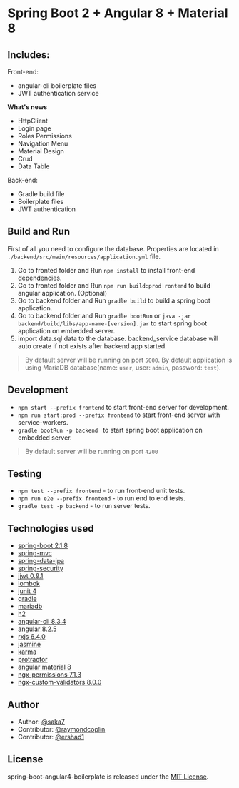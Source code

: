 # Spring Boot 2 + Angular 8 + Material 8

## Includes:

Front-end:

- angular-cli boilerplate files
- JWT authentication service

**What's news**
- HttpClient
- Login page
- Roles Permissions
- Navigation Menu
- Material Design
- Crud
- Data Table

Back-end:

- Gradle build file
- Boilerplate files
- JWT authentication


## Build and Run

First of all you need to configure the database. Properties are located in `./backend/src/main/resources/application.yml` file.

1. Go to fronted folder and Run `npm install` to install front-end dependencies.
2. Go to fronted folder and Run `npm run build:prod rontend` to build angular application. (Optional)
4. Go to backend folder and Run `gradle build` to build a spring boot application.
5. Go to backend folder and Run `gradle bootRun` or `java -jar backend/build/libs/app-name-[version].jar` to start spring boot application on embedded server.
6. import data.sql data to the database. backend_service database will auto create if not exists after backend app started.

> By default server will be running on port `5000`.
> By default application is using MariaDB database(name: `user`, user: `admin`, password: `test`).

## Development

- `npm start --prefix frontend` to start front-end server for development.
- `npm run start:prod --prefix frontend` to start front-end server with service-workers.
- `gradle bootRun -p backend ` to start spring boot application on embedded server.

> By default server will be running on port `4200`

## Testing

- `npm test --prefix frontend` - to run front-end unit tests.
- `npm run e2e --prefix frontend` - to run end to end tests.
- `gradle test -p backend` - to run server tests.

## Technologies used

- [spring-boot 2.1.8](https://projects.spring.io/spring-boot/)
- [spring-mvc ](https://docs.spring.io/spring/docs/current/spring-framework-reference/html/mvc.html)
- [spring-data-jpa ](http://projects.spring.io/spring-data-jpa/)
- [spring-security ](https://projects.spring.io/spring-security/)
- [jjwt 0.9.1](https://github.com/jwtk/jjwt)
- [lombok](https://projectlombok.org/)
- [junit 4](http://junit.org/junit4/)
- [gradle](https://gradle.org/)
- [mariadb](https://mariadb.org)
- [h2](http://www.h2database.com/html/main.html)
- [angular-cli 8.3.4](https://cli.angular.io/)
- [angular 8.2.5](https://angular.io/)
- [rxjs 6.4.0](http://reactivex.io/rxjs/)
- [jasmine](https://jasmine.github.io/)
- [karma](https://karma-runner.github.io/1.0/index.html)
- [protractor](http://www.protractortest.org/#/)
- [angular material 8](https://material.angular.io/)
- [ngx-permissions 7.1.3](https://github.com/AlexKhymenko/ngx-permissions)
- [ngx-custom-validators 8.0.0](https://github.com/rsaenen/ngx-custom-validators)

## Author
- Author: [@saka7](https://github.com/saka7)
- Contributor: [@raymondcoplin](https://github.com/RaymondCoplin)
- Contributor: [@ershad1](https://github.com/ershad1)


## License
spring-boot-angular4-boilerplate is released under the [MIT License](https://opensource.org/licenses/MIT).
